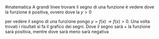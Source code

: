 #matematica 
A grandi linee trovare il segno di una funzione è vedere dove la funzione è positiva, ovvero dove la $y>0$

per vedere il segno di una funzione pongo $y=f(x) \rightarrow f(x)>0$.
Una volta trovati i risultati si fa il grafico dei segni. 
Dove il segno sarà + la funzione sarà positiva, mentre dove sarà meno sarà negativa